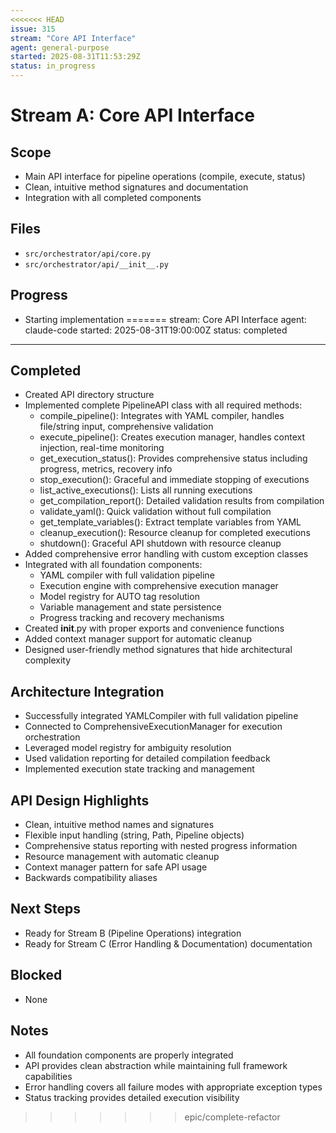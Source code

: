 ```yaml
---
<<<<<<< HEAD
issue: 315
stream: "Core API Interface"
agent: general-purpose
started: 2025-08-31T11:53:29Z
status: in_progress
---
```


# Stream A: Core API Interface

## Scope
- Main API interface for pipeline operations (compile, execute, status)
- Clean, intuitive method signatures and documentation
- Integration with all completed components

## Files
- `src/orchestrator/api/core.py`
- `src/orchestrator/api/__init__.py`

## Progress
- Starting implementation
=======
stream: Core API Interface
agent: claude-code
started: 2025-08-31T19:00:00Z
status: completed
---

## Completed
- Created API directory structure
- Implemented complete PipelineAPI class with all required methods:
  - compile_pipeline(): Integrates with YAML compiler, handles file/string input, comprehensive validation
  - execute_pipeline(): Creates execution manager, handles context injection, real-time monitoring
  - get_execution_status(): Provides comprehensive status including progress, metrics, recovery info
  - stop_execution(): Graceful and immediate stopping of executions
  - list_active_executions(): Lists all running executions
  - get_compilation_report(): Detailed validation results from compilation
  - validate_yaml(): Quick validation without full compilation
  - get_template_variables(): Extract template variables from YAML
  - cleanup_execution(): Resource cleanup for completed executions
  - shutdown(): Graceful API shutdown with resource cleanup
- Added comprehensive error handling with custom exception classes
- Integrated with all foundation components:
  - YAML compiler with full validation pipeline
  - Execution engine with comprehensive execution manager
  - Model registry for AUTO tag resolution
  - Variable management and state persistence
  - Progress tracking and recovery mechanisms
- Created __init__.py with proper exports and convenience functions
- Added context manager support for automatic cleanup
- Designed user-friendly method signatures that hide architectural complexity

## Architecture Integration
- Successfully integrated YAMLCompiler with full validation pipeline
- Connected to ComprehensiveExecutionManager for execution orchestration
- Leveraged model registry for ambiguity resolution
- Used validation reporting for detailed compilation feedback
- Implemented execution state tracking and management

## API Design Highlights
- Clean, intuitive method names and signatures
- Flexible input handling (string, Path, Pipeline objects)
- Comprehensive status reporting with nested progress information
- Resource management with automatic cleanup
- Context manager pattern for safe API usage
- Backwards compatibility aliases

## Next Steps
- Ready for Stream B (Pipeline Operations) integration
- Ready for Stream C (Error Handling & Documentation) documentation

## Blocked
- None

## Notes
- All foundation components are properly integrated
- API provides clean abstraction while maintaining full framework capabilities
- Error handling covers all failure modes with appropriate exception types
- Status tracking provides detailed execution visibility
>>>>>>> epic/complete-refactor
